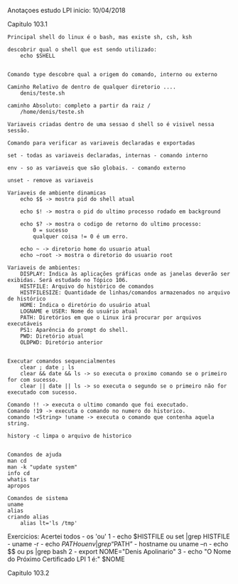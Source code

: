 Anotaçoes estudo LPI
inicio: 10/04/2018


Capitulo 103.1

	Principal shell do linux é o bash, mas existe sh, csh, ksh

	descobrir qual o shell que est sendo utilizado:
		echo $SHELL


	Comando type descobre qual a origem do comando, interno ou externo

	Caminho Relativo de dentro de qualquer diretorio ....
		denis/teste.sh

	caminho Absoluto: completo a partir da raiz /
		/home/denis/teste.sh

	Variaveis criadas dentro de uma sessao d shell so é visivel nessa sessão.

	Comando para verificar as variaveis declaradas e exportadas

	set - todas as variaveis declaradas, internas - comando interno

	env - so as variaveis que são globais. - comando externo

	unset - remove as variaveis

	Variaveis de ambiente dinamicas
		echo $$ -> mostra pid do shell atual
		
		echo $! -> mostra o pid do ultimo processo rodado em background

		echo $? -> mostra o codigo de retorno do ultimo processo:
			0 = sucesso
			qualquer coisa != 0 é um erro.

		echo ~ -> diretorio home do usuario atual
		echo ~root -> mostra o diretorio do usuario root

	Variaveis de ambientes:
		DISPLAY: Indica às aplicações gráficas onde as janelas deverão ser exibidas. Será estudado no Tópico 106.
		HISTFILE: Arquivo do histórico de comandos
		HISTFILESIZE: Quantidade de linhas/comandos armazenados no arquivo de histórico
		HOME: Indica o diretório do usuário atual
		LOGNAME e USER: Nome do usuário atual
		PATH: Diretórios em que o Linux irá procurar por arquivos executáveis
		PS1: Aparência do prompt do shell.
		PWD: Diretório atual
		OLDPWD: Diretório anterior


	Executar comandos sequencialmentes
		clear ; date ; ls
		clear && date && ls -> so executa o proximo comando se o primeiro for com sucesso.
		clear || date || ls -> so executa o segundo se o primeiro não for executado com sucesso.

	Comando !! -> executa o ultimo comando que foi executado.
	Comando !19 -> executa o comando no numero do historico.
	comando !<String> !uname -> executa o comando que contenha aquela string.

	history -c limpa o arquivo de historico


	Comandos de ajuda
	man cd
	man -k "update system"
	info cd
	whatis tar
	apropos

	Comandos de sistema
	uname 
	alias
	criando alias
		alias lt='ls /tmp'

Exercicios: Acertei todos - os 'ou'
	1 - echo $HISTFILE ou  set |grep HISTFILE
	  - uname -r
	  - echo $PATH ou env |grep “$PATH”
	  - hostname ou uname –n
	  - echo $$ ou ps |grep bash
	2 - export NOME="Denis Apolinario"
	3 - echo "O Nome do Próximo Certificado LPI 1 é:" $NOME


Capitulo 103.2

	
	








